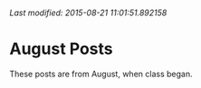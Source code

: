 ###### Last modified: 2015-08-21 11:01:51.892158
# August Posts

These posts are from August, when class began.
